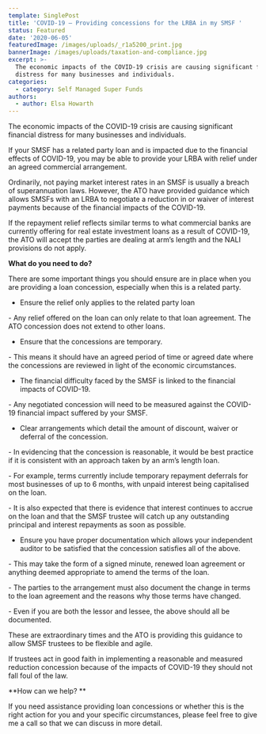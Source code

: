```yaml
---
template: SinglePost
title: 'COVID-19 – Providing concessions for the LRBA in my SMSF '
status: Featured
date: '2020-06-05'
featuredImage: /images/uploads/_r1a5200_print.jpg
bannerImage: /images/uploads/taxation-and-compliance.jpg
excerpt: >-
  The economic impacts of the COVID-19 crisis are causing significant financial
  distress for many businesses and individuals.
categories:
  - category: Self Managed Super Funds
authors:
  - author: Elsa Howarth
---
```

The economic impacts of the COVID-19 crisis are causing significant financial distress for many businesses and individuals.

If your SMSF has a related party loan and is impacted due to the financial effects of COVID-19, you may be able to provide your LRBA with relief under an agreed commercial arrangement. 

Ordinarily, not paying market interest rates in an SMSF is usually a breach of superannuation laws. However, the ATO have provided guidance which allows SMSFs with an LRBA to negotiate a reduction in or waiver of interest payments because of the financial impacts of the COVID-19.

If the repayment relief reflects similar terms to what commercial banks are currently offering for real estate investment loans as a result of COVID-19, the ATO will accept the parties are dealing at arm’s length and the NALI provisions do not apply. 

**What do you need to do?**

There are some important things you should ensure are in place when you are providing a loan concession, especially when this is a related party.

* Ensure the relief only applies to the related party loan

\- Any relief offered on the loan can only relate to that loan agreement. The ATO concession does not extend to other loans.

* Ensure that the concessions are temporary.

\- This means it should have an agreed period of time or agreed date where the concessions are reviewed in light of the economic circumstances. 

* The financial difficulty faced by the SMSF is linked to the financial impacts of COVID-19.

\- Any negotiated concession will need to be measured against the COVID-19 financial impact suffered by your SMSF.

* Clear arrangements which detail the amount of discount, waiver or deferral of the concession.

\- In evidencing that the concession is reasonable, it would be best practice if it is consistent with an approach taken by an arm’s length loan.

\- For example, terms currently include temporary repayment deferrals for most businesses of up to 6 months, with unpaid interest being capitalised on the loan.

\- It is also expected that there is evidence that interest continues to accrue on the loan and that the SMSF trustee will catch up any outstanding principal and interest repayments as soon as possible.

* Ensure you have proper documentation which allows your independent auditor to be satisfied that the concession satisfies all of the above.

\- This may take the form of a signed minute, renewed loan agreement or anything deemed   appropriate to amend the terms of the loan.

\- The parties to the arrangement must also document the change in terms to the loan agreement and the reasons why those terms have changed.

\- Even if you are both the lessor and lessee, the above should all be documented.

These are extraordinary times and the ATO is providing this guidance to allow SMSF trustees to be flexible and agile. 

If trustees act in good faith in implementing a reasonable and measured reduction concession because of the impacts of COVID-19 they should not fall foul of the law. 

**How can we help?
**

If you need assistance providing loan concessions or whether this is the right action for you and your specific circumstances, please feel free to give me a call so that we can discuss in more detail.
